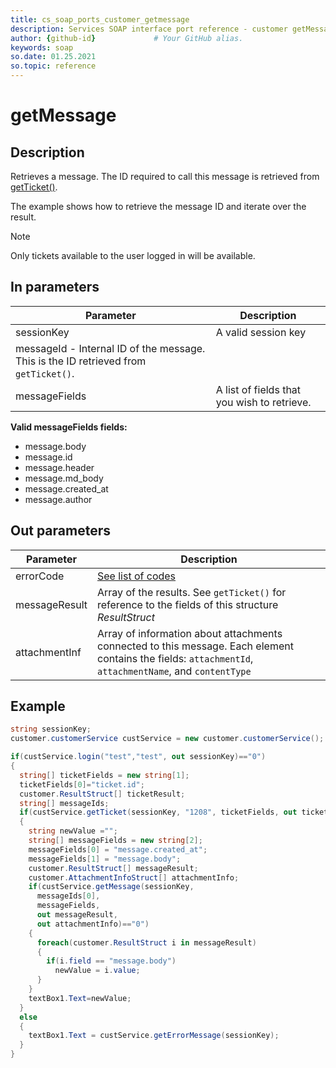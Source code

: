 ```yaml
---
title: cs_soap_ports_customer_getmessage
description: Services SOAP interface port reference - customer getMessage
author: {github-id}             # Your GitHub alias.
keywords: soap
so.date: 01.25.2021
so.topic: reference
---
```


# getMessage

## Description

Retrieves a message. The ID required to call this message is retrieved from [getTicket()][2].

The example shows how to retrieve the message ID and iterate over the result.

> [!NOTE]
> Only tickets available to the user logged in will be available.

## In parameters

| Parameter | Description |
|---|---|
| sessionKey | A valid session key |
| messageId - Internal ID of the message. This is the ID retrieved from `getTicket()`. |
| messageFields | A list of fields that you wish to retrieve. |

**Valid messageFields fields:**

* message.body
* message.id
* message.header
* message.md\_body
* message.created\_at
* message.author

## Out parameters

| Parameter | Description |
|---|---|
| errorCode | [See list of codes][1] |
| messageResult | Array of the results. See `getTicket()` for reference to the fields of this structure *ResultStruct* |
| attachmentInf | Array of information about attachments connected to this message. Each element contains the fields: `attachmentId`, `attachmentName`, and `contentType` |

## Example

```csharp
string sessionKey;
customer.customerService custService = new customer.customerService();

if(custService.login("test","test", out sessionKey)=="0")
{
  string[] ticketFields = new string[1];
  ticketFields[0]="ticket.id";
  customer.ResultStruct[] ticketResult;
  string[] messageIds;
  if(custService.getTicket(sessionKey, "1208", ticketFields, out ticketResult, out messageIds)=="0")
  {
    string newValue ="";
    string[] messageFields = new string[2];
    messageFields[0] = "message.created_at";
    messageFields[1] = "message.body";
    customer.ResultStruct[] messageResult;
    customer.AttachmentInfoStruct[] attachmentInfo;
    if(custService.getMessage(sessionKey,
      messageIds[0],
      messageFields,
      out messageResult,
      out attachmentInfo)=="0")
    {
      foreach(customer.ResultStruct i in messageResult)
      {
        if(i.field == "message.body")
          newValue = i.value;
      }
    }
    textBox1.Text=newValue;
  }
  else
  {
    textBox1.Text = custService.getErrorMessage(sessionKey);
  }
}
```

<!-- Referenced links -->
[1]: ../error-codes.md

<!-- Referenced links -->
[1]: ../error-codes.md
[2]: getticket.md
